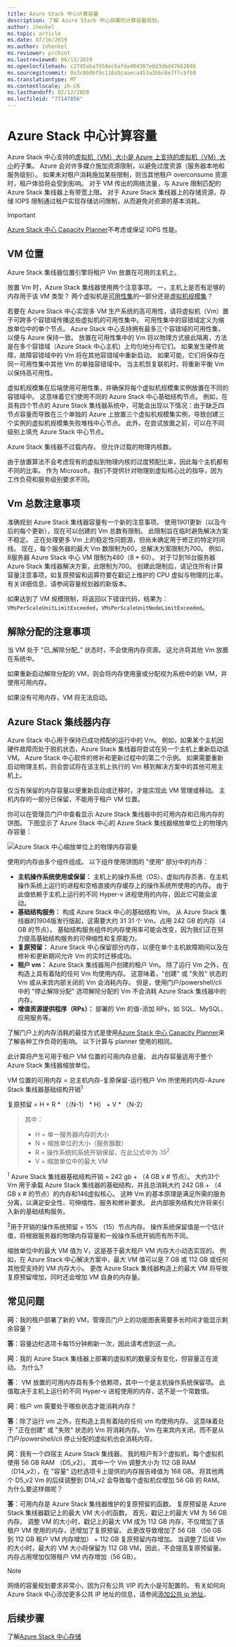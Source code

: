 ```yaml
---
title: Azure Stack 中心计算容量
description: 了解 Azure Stack 中心部署的计算容量规划。
author: ihenkel
ms.topic: article
ms.date: 07/16/2019
ms.author: inhenkel
ms.reviewer: prchint
ms.lastreviewed: 06/13/2019
ms.openlocfilehash: c2745aba7d58ec6afda404307e8d3dbd47b62846
ms.sourcegitcommit: 0a3c8b0bf9c116a5caaeca453a2bbc6e7f7cbfb9
ms.translationtype: MT
ms.contentlocale: zh-CN
ms.lasthandoff: 02/12/2020
ms.locfileid: "77147856"
---
```

# <a name="azure-stack-hub-compute-capacity"></a>Azure Stack 中心计算容量

Azure Stack 中心支持的[虚拟机（VM）大小是 Azure 上支持的虚拟机（VM）大小](https://docs.microsoft.com/azure-stack/user/azure-stack-vm-sizes)的子集。 Azure 会对许多媒介施加资源限制，以避免过度资源（服务器本地和服务级别）。 如果未对租户消耗施加某些限制，则当其他租户 overconsume 资源时，租户体验将会受到影响。 对于 VM 传出的网络流量，与 Azure 限制匹配的 Azure Stack 集线器上有带宽上限。 对于 Azure Stack 集线器上的存储资源，存储 IOPS 限制通过租户实现存储访问限制，从而避免对资源的基本消耗。

>[!IMPORTANT]
>[Azure Stack 中心 Capacity Planner](https://aka.ms/azstackcapacityplanner)不考虑或保证 IOPS 性能。

## <a name="vm-placement"></a>VM 位置

Azure Stack 集线器位置引擎将租户 Vm 放置在可用的主机上。

放置 Vm 时，Azure Stack 集线器使用两个注意事项。 一，主机上是否有足够的内存用于该 VM 类型？ 两个虚拟机是[可用性集](https://docs.microsoft.com/azure/virtual-machines/windows/manage-availability)的一部分还是[虚拟机规模集](https://docs.microsoft.com/azure/virtual-machine-scale-sets/overview)？

若要在 Azure Stack 中心实现多 VM 生产系统的高可用性，请将虚拟机（Vm）置于可跨多个容错域传播这些虚拟机的可用性集中。 可用性集中的容错域定义为缩放单位中的单个节点。 Azure Stack 中心支持拥有最多三个容错域的可用性集，以便与 Azure 保持一致。 放置在可用性集中的 Vm 将以物理方式彼此隔离，方法是在多个容错域（Azure Stack 中心主机）上均匀地分布它们。 如果发生硬件故障，故障容错域中的 Vm 将在其他容错域中重新启动。 如果可能，它们将保存在同一可用性集中其他 Vm 的单独容错域中。 当主机恢复联机时，将重新平衡 Vm 以保持高可用性。  

虚拟机规模集在后端使用可用性集，并确保将每个虚拟机规模集实例放置在不同的容错域中。 这意味着它们使用不同的 Azure Stack 中心基础结构节点。 例如，在具有四个节点的 Azure Stack 集线器系统中，可能会出现以下情况：由于缺乏四节点容量而导致在三个单独的 Azure 上放置三个虚拟机规模集实例，导致创建三个实例的虚拟机规模集失败堆栈中心节点。 此外，在尝试放置之前，可以在不同级别上填充 Azure Stack 中心节点。

Azure Stack 集线器不过载内存。 但允许过载的物理内核数。

由于放置算法不会考虑现有的虚拟到物理内核的过度预配比率，因此每个主机都有不同的比率。 作为 Microsoft，我们不提供针对物理到虚拟核心比的指导，因为工作负荷和服务级别要求不同。

## <a name="consideration-for-total-number-of-vms"></a>Vm 总数注意事项

准确规划 Azure Stack 集线器容量有一个新的注意事项。 使用1901更新（以及今后的每个更新），现在可以创建的 Vm 总数有限制。 此限制旨在临时避免解决方案不稳定。 正在处理更多 Vm 上的稳定性问题源，但尚未确定用于修正的特定时间线。 现在，每个服务器的最大 Vm 数限制为60，总解决方案限制为700。 例如，8服务器 Azure Stack 中心 VM 限制为480（8 * 60）。 对于12到16台服务器 Azure Stack 集线器解决方案，此限制为700。 创建此限制后，请记住所有计算容量注意事项，如复原预留和运算符要在戳记上维护的 CPU 虚拟与物理的比率。 有关详细信息，请参阅容量规划器的新版本。

如果达到了 VM 规模限制，将返回以下错误代码，结果为： `VMsPerScaleUnitLimitExceeded`，`VMsPerScaleUnitNodeLimitExceeded`。

## <a name="considerations-for-deallocation"></a>解除分配的注意事项

当 VM 处于 "已_解除分配_" 状态时，不会使用内存资源。 这允许将其他 Vm 放置在系统中。

如果重新启动解除分配的 VM，则会将内存使用量或分配视为系统中的新 VM，并使用可用内存。

如果没有可用内存，VM 将无法启动。

## <a name="azure-stack-hub-memory"></a>Azure Stack 集线器内存

Azure Stack 中心用于保持已成功预配的运行中的 Vm。 例如，如果某个主机因硬件故障而处于脱机状态，Azure Stack 集线器将尝试在另一个主机上重新启动该 VM。 Azure Stack 中心软件的修补和更新过程中的第二个示例。 如果需要重新启动物理主机，则会尝试将在该主机上执行的 Vm 移到解决方案中的其他可用主机上。

仅当有保留的内存容量以便重新启动或迁移时，才能实现此 VM 管理或移动。 主机内存的一部分已保留，不能用于租户 VM 位置。

你可以在管理员门户中查看显示 Azure Stack 集线器中的可用内存和已用内存的饼图。 下图显示了 Azure Stack 中心的 Azure Stack 集线器缩放单位上的物理内存容量：

![Azure Stack 中心缩放单位上的物理内存容量](media/azure-stack-capacity-planning/physical-memory-capacity.png)

使用的内存由多个组件组成。 以下组件使用饼图的 "使用" 部分中的内存：  

- **主机操作系统使用或保留：** 主机上的操作系统（OS）、虚拟内存页表、在主机操作系统上运行的进程和空格直接内存缓存上的操作系统所使用的内存。 由于此值依赖于主机上运行的不同 Hyper-v 进程使用的内存，因此它可能会波动。
- **基础结构服务：** 构成 Azure Stack 中心的基础结构 Vm。 从 Azure Stack 集线器的1904版发行版起，这需要大约 31 31 个 Vm，占用 242 GB 的内存（4 GB 的节点）。 基础结构服务组件的内存使用率可能会改变，因为我们正在努力提高基础结构服务的可伸缩性和复原能力。
- **复原预留：** Azure Stack 中心保留部分内存，以便在单个主机故障期间以及在修补和更新期间允许 Vm 的实时迁移成功。
- **租户 vm：** Azure Stack 集线器用户创建的租户 Vm。 除了运行 Vm 之外，在构造上具有着陆的任何 Vm 均使用内存。 这意味着，"创建" 或 "失败" 状态的 Vm 或从来宾内部关闭的 Vm 会消耗内存。 但是，使用门户/powershell/cli 中的 "停止解除分配" 选项解除分配的 Vm 不会消耗 Azure Stack 集线器中的内存。
- **增值资源提供程序（RPs）：** 部署的 Vm 的值-添加 RPs，如 SQL、MySQL、应用服务等。

了解门户上的内存消耗的最佳方式是使用[Azure Stack 中心 Capacity Planner](https://aka.ms/azstackcapacityplanner)来了解各种工作负荷的影响。 以下计算与 planner 使用的相同。

此计算将产生可用于租户 VM 位置的可用内存总量。 此内存容量适用于整个 Azure Stack 集线器缩放单位。

VM 位置的可用内存 = 总主机内存-复原保留-运行租户 Vm 所使用的内存-Azure Stack 集线器基础结构开销<sup>1</sup>

复原预留 = H + R * （（N-1） * H） + V * （N-2）

> 其中：
> - H = 单一服务器内存的大小
> - N = 缩放单位的大小（服务器数）
> - R = 操作系统的系统开销保留，在此公式中为 .15<sup>2</sup>
> - V = 缩放单位中的最大 VM

<sup>1</sup> Azure Stack 集线器基础结构开销 = 242 gb + （4 GB x # 节点）。 大约31个 Vm 用于承载 Azure Stack 集线器的基础结构，并且总消耗大约 242 GB + （4 GB x # 的节点）的内存和146虚拟核心。 这种 Vm 的基本原理是满足所需的服务分离，以满足安全性、可伸缩性、服务和修补要求。 此内部服务结构允许将来引入新的基础结构服务。

<sup>2</sup>用于开销的操作系统预留 = 15% （15）节点内存。 操作系统保留值是一个估计值，将根据服务器的物理内存容量和一般操作系统开销而有所不同。

缩放单位中的最大 VM 值为 V，这是基于最大租户 VM 内存大小动态实现的。 例如，在 Azure Stack 中心解决方案中，最大 VM 值可以是 7 GB 或 112 GB 或任何其他受支持的 VM 内存大小。 更改 Azure Stack 集线器构造上的最大 VM 将导致复原预留增加，同时还会增加 VM 自身的内存量。

## <a name="frequently-asked-questions"></a>常见问题

**问**：我的租户部署了新的 VM，管理员门户上的功能图表需要多长时间才能显示剩余容量？

**答**：容量边栏选项卡每15分钟刷新一次，因此请考虑到这一点。

**问**：我的 Azure Stack 集线器上部署的虚拟机的数量没有变化，但容量正在波动。 为什么?

**答**： VM 放置的可用内存具有多个依赖项，其中一个是主机操作系统保留项。 此值取决于主机上运行的不同 Hyper-v 进程使用的内存，这不是一个常数值。

**问**：租户 vm 需要处于哪些状态才能消耗内存？

**答**：除了运行 vm 之外，在构造上具有着陆的任何 vm 均使用内存。 这意味着处于 "正在创建" 或 "失败" 状态的 Vm 将消耗内存。 Vm 在来宾内关闭，而不是从门户/powershell/cli 停止分配的虚拟机也会消耗内存。

**问**：我有一个四宿主 Azure Stack 集线器。 我的租户有3个虚拟机，每个虚拟机使用 56 GB RAM （D5_v2）。 其中一个 Vm 调整大小为 112 GB RAM （D14_v2），在 "容量" 边栏选项卡上提供的内存报告峰值为 168 GB。 将其他两个 D5_v2 Vm 的后续调整到 D14_v2 会导致每个虚拟机仅增加 56 GB 的 RAM。 为什么要这样做呢？

**答**：可用内存是 Azure Stack 集线器维护的复原预留的函数。 复原预留是 Azure Stack 集线器戳记上的最大 VM 大小的函数。 首先，戳记上的最大 VM 为 56 GB 内存。 调整 VM 的大小时，戳记上的最大 VM 成为 112 GB 内存，不仅增加了该租户 VM 使用的内存，还增加了复原预留。 此更改导致增加了 56 GB （56 GB 到 112 GB 租户 VM 内存增加） + 112 GB 复原预留内存增加。 当调整了后续 Vm 的大小时，最大的 VM 大小将保留为 112 GB VM，因此，不会提高复原预留量。 内存占用增加仅限租户 VM 内存增加（56 GB）。

> [!NOTE]
> 网络的容量规划要求非常小，因为只有公共 VIP 的大小是可配置的。 有关如何向 Azure Stack 中心添加更多公共 IP 地址的信息，请参阅[添加公共 ip 地址](azure-stack-add-ips.md)。

## <a name="next-steps"></a>后续步骤
了解[Azure Stack 中心存储](azure-stack-capacity-planning-storage.md)
